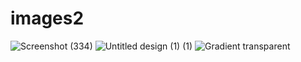 # images2
![Screenshot (334)](https://user-images.githubusercontent.com/78478397/232377129-8707edef-8ca8-4371-8170-46f32508d7f0.png)
![Untitled design (1) (1)](https://user-images.githubusercontent.com/78478397/233819017-1e589f53-53f2-466e-94b3-a09f124748c2.png)
![Gradient transparent](https://user-images.githubusercontent.com/78478397/229412670-87fa85a0-47ec-41f6-95d7-07f963830ef1.png)


